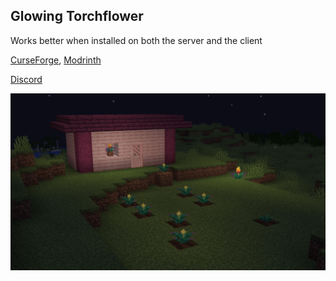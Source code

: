 ## Glowing Torchflower

Works better when installed on both the server and the client

[CurseForge](https://www.curseforge.com/minecraft/mc-mods/glowing-torchflower), [Modrinth](https://modrinth.com/mod/glowing-torchflower)

[Discord](https://discord.gg/UY4nhvUzaK)

![screenshot.png](screenshot.png)

